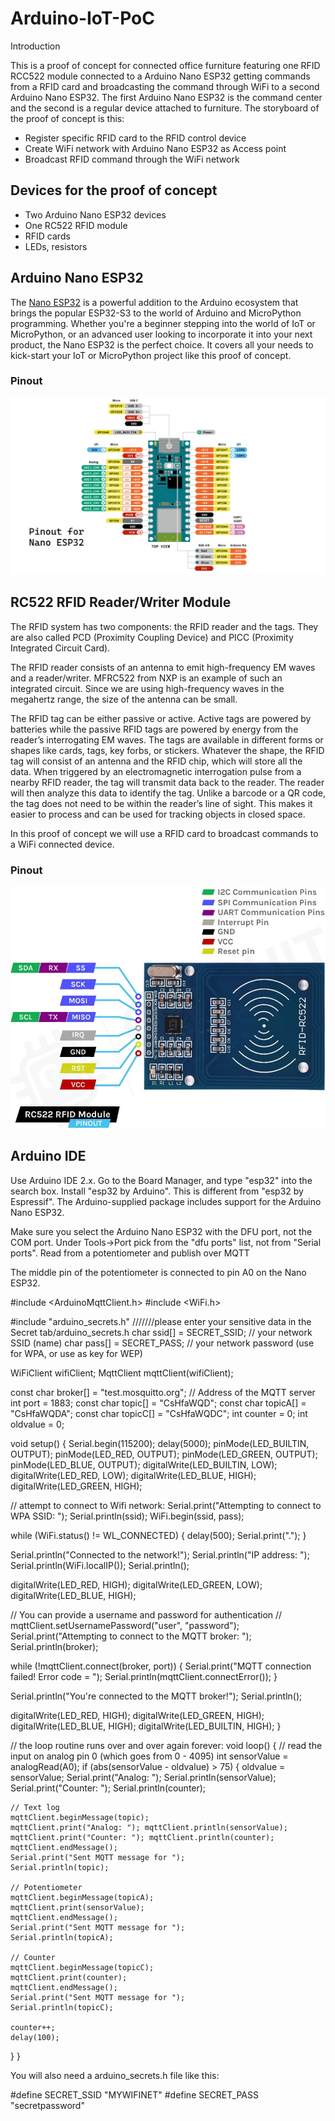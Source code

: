 # Arduino-IoT-PoC
Introduction

This is a proof of concept for connected office furniture featuring one RFID RCC522 module connected to a Arduino Nano ESP32 getting commands from a RFID card and broadcasting the command through WiFi to a second Arduino Nano ESP32. The first Arduino Nano ESP32 is the command center and the second is a regular device attached to furniture. The storyboard of the proof of concept is this:
- Register specific RFID card to the RFID control device
- Create WiFi network with Arduino Nano ESP32 as Access point
- Broadcast RFID command through the WiFi network

## Devices for the proof of concept

- Two Arduino Nano ESP32 devices
- One RC522 RFID module
- RFID cards
- LEDs, resistors

## Arduino Nano ESP32

The [Nano ESP32](https://store.arduino.cc/products/nano-esp32) is a powerful addition to the Arduino ecosystem that brings the popular ESP32-S3 to the world of Arduino and MicroPython programming. Whether you're a beginner stepping into the world of IoT or MicroPython, or an advanced user looking to incorporate it into your next product, the Nano ESP32 is the perfect choice. It covers all your needs to kick-start your IoT or MicroPython project like this proof of concept.

### Pinout

![Arduino Nano ESP32 pinout](https://github.com/zubanst/Arduino-IoT-PoC/blob/main/arduino-nano-esp32-pinout.jpg)

## RC522 RFID Reader/Writer Module

The RFID system has two components: the RFID reader and the tags. They are also called PCD (Proximity Coupling Device) and PICC (Proximity Integrated Circuit Card).

The RFID reader consists of an antenna to emit high-frequency EM waves and a reader/writer. MFRC522 from NXP is an example of such an integrated circuit. Since we are using high-frequency waves in the megahertz range, the size of the antenna can be small.

The RFID tag can be either passive or active. Active tags are powered by batteries while the passive RFID tags are powered by energy from the reader’s interrogating EM waves. The tags are available in different forms or shapes like cards, tags, key forbs, or stickers. Whatever the shape, the RFID tag will consist of an antenna and the RFID chip, which will store all the data. When triggered by an electromagnetic interrogation pulse from a nearby RFID reader, the tag will transmit data back to the reader. The reader will then analyze this data to identify the tag. Unlike a barcode or a QR code, the tag does not need to be within the reader’s line of sight. This makes it easier to process and can be used for tracking objects in closed space.

In this proof of concept we will use a RFID card to broadcast commands to a WiFi connected device. 

### Pinout

![RC522 RFID pinout](https://github.com/zubanst/Arduino-IoT-PoC/blob/main/RC522-RFID-Reader-Module-Pinout.jpg)

## Arduino IDE

Use Arduino IDE 2.x. Go to the Board Manager, and type "esp32" into the search box. Install "esp32 by Arduino". This is different from "esp32 by Espressif". The Arduino-supplied package includes support for the Arduino Nano ESP32.

Make sure you select the Arduino Nano ESP32 with the DFU port, not the COM port. Under Tools->Port pick from the "dfu ports" list, not from "Serial ports".
Read from a potentiometer and publish over MQTT

The middle pin of the potentiometer is connected to pin A0 on the Nano ESP32.

#include <ArduinoMqttClient.h>
#include <WiFi.h>

#include "arduino_secrets.h"
///////please enter your sensitive data in the Secret tab/arduino_secrets.h
char ssid[] = SECRET_SSID;        // your network SSID (name)
char pass[] = SECRET_PASS;    // your network password (use for WPA, or use as key for WEP)

WiFiClient wifiClient;
MqttClient mqttClient(wifiClient);

const char broker[] = "test.mosquitto.org"; // Address of the MQTT server
int        port     = 1883;
const char topic[]  = "CsHfaWQD";
const char topicA[]  = "CsHfaWQDA";
const char topicC[]  = "CsHfaWQDC";
int counter = 0;
int oldvalue = 0;

void setup() {
  Serial.begin(115200);
  delay(5000);
  pinMode(LED_BUILTIN, OUTPUT);
  pinMode(LED_RED, OUTPUT);
  pinMode(LED_GREEN, OUTPUT);
  pinMode(LED_BLUE, OUTPUT);
  digitalWrite(LED_BUILTIN, LOW);
  digitalWrite(LED_RED, LOW);
  digitalWrite(LED_BLUE, HIGH);
  digitalWrite(LED_GREEN, HIGH);

  // attempt to connect to Wifi network:
  Serial.print("Attempting to connect to WPA SSID: ");
  Serial.println(ssid);
  WiFi.begin(ssid, pass);

  while (WiFi.status() != WL_CONNECTED) {
    delay(500);
    Serial.print(".");
  }

  Serial.println("Connected to the network!");
  Serial.println("IP address: ");
  Serial.println(WiFi.localIP());
  Serial.println();

  digitalWrite(LED_RED, HIGH);
  digitalWrite(LED_GREEN, LOW);
  digitalWrite(LED_BLUE, HIGH);

  // You can provide a username and password for authentication
  // mqttClient.setUsernamePassword("user", "password");
  Serial.print("Attempting to connect to the MQTT broker: ");
  Serial.println(broker);

  while (!mqttClient.connect(broker, port)) {
    Serial.print("MQTT connection failed! Error code = ");
    Serial.println(mqttClient.connectError());
  }

  Serial.println("You're connected to the MQTT broker!");
  Serial.println();

  digitalWrite(LED_RED, HIGH);
  digitalWrite(LED_GREEN, HIGH);
  digitalWrite(LED_BLUE, HIGH);
  digitalWrite(LED_BUILTIN, HIGH);
}


// the loop routine runs over and over again forever:
void loop() {
  // read the input on analog pin 0 (which goes from 0 - 4095)
  int sensorValue = analogRead(A0);
  if (abs(sensorValue - oldvalue) > 75) {
    oldvalue = sensorValue;
    Serial.print("Analog: "); Serial.println(sensorValue);
    Serial.print("Counter: "); Serial.println(counter);

    // Text log
    mqttClient.beginMessage(topic);
    mqttClient.print("Analog: "); mqttClient.println(sensorValue);
    mqttClient.print("Counter: "); mqttClient.println(counter);
    mqttClient.endMessage();
    Serial.print("Sent MQTT message for ");
    Serial.println(topic);

    // Potentiometer
    mqttClient.beginMessage(topicA);
    mqttClient.print(sensorValue);
    mqttClient.endMessage();
    Serial.print("Sent MQTT message for ");
    Serial.println(topicA);

    // Counter
    mqttClient.beginMessage(topicC);
    mqttClient.print(counter);
    mqttClient.endMessage();
    Serial.print("Sent MQTT message for ");
    Serial.println(topicC);

    counter++;
    delay(100);
  }
}

You will also need a arduino_secrets.h file like this:

#define SECRET_SSID "MYWIFINET"
#define SECRET_PASS "secretpassword"

